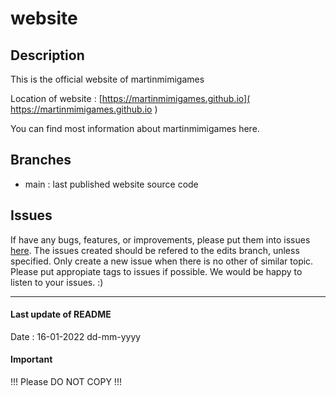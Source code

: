 # website #


## Description ##
This is the official website of martinmimigames


Location of website :
[https://martinmimigames.github.io]( https://martinmimigames.github.io )


You can find most information about martinmimigames here.


## Branches ##
* main : last published website source code


## Issues ##
If have any bugs, features, or improvements,
please put them into issues
[here](https://github.com/martinmimigames/martinmimigames.github.io/issues/new).
The issues created should be refered to the edits branch, unless specified.
Only create a new issue when there is no other of similar topic.
Please put appropiate tags to issues if possible.
We would be happy to listen to your issues. :)


- - - -


#### Last update of README ####
Date : 16-01-2022 dd-mm-yyyy


#### Important ####
!!! Please DO NOT COPY !!!
